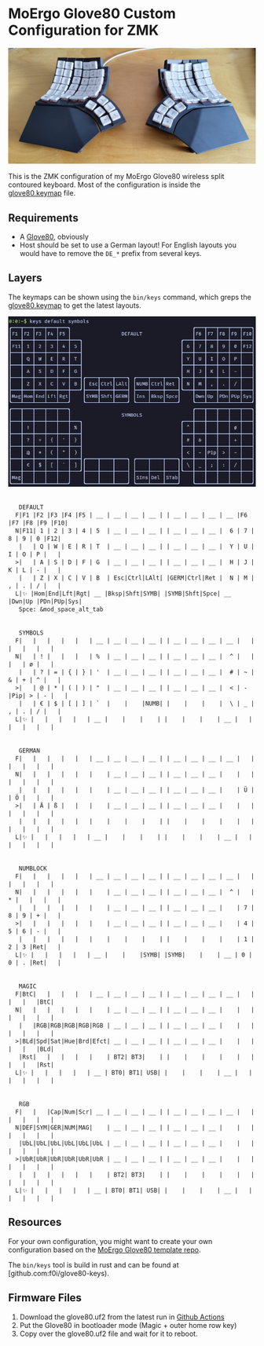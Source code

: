 # MoErgo Glove80 Custom Configuration for ZMK

![Glove80](glove80.jpg)

This is the ZMK configuration of my MoErgo Glove80 wireless split contoured keyboard.
Most of the configuration is inside the [glove80.keymap](config/glove80.keymap) file.

## Requirements

- A [Glove80](https://www.moergo.com/collections/glove80-keyboards), obviously
- Host should be set to use a German layout! For English layouts you would have to remove the `DE_*` prefix from several keys.

## Layers

The keymaps can be shown using the `bin/keys` command, which greps the [glove80.keymap](config/glove80.keymap) to get the latest layouts.

![demo](demo.png)

```text

   DEFAULT
  F|F1 |F2 |F3 |F4 |F5 | __ | __ | __ | __ | | __ | __ | __ | __ |F6 |F7 |F8 |F9 |F10|
  N|F11| 1 | 2 | 3 | 4 | 5  | __ | __ | __ | | __ | __ | __ |  6 | 7 | 8 | 9 | 0 |F12|
   |   | Q | W | E | R | T  | __ | __ | __ | | __ | __ | __ |  Y | U | I | O | P |   |
  >|   | A | S | D | F | G  | __ | __ | __ | | __ | __ | __ |  H | J | K | L | - |   |
   |   | Z | X | C | V | B  | Esc|Ctrl|LAlt| |GERM|Ctrl|Ret |  N | M | , | . | / |   |
  L|✨ |Hom|End|Lft|Rgt| __ |Bksp|Shft|SYMB| |SYMB|Shft|Spce| __ |Dwn|Up |PDn|PUp|Sys|
   Spce: &mod_space_alt_tab


   SYMBOLS
  F|   |   |   |   |   | __ | __ | __ | __ | | __ | __ | __ | __ |   |   |   |   |   |
  N|   | ! |   |   |   | %  | __ | __ | __ | | __ | __ | __ |  ^ |   |   |   | ø |   |
   |   | ? | = | { | } | '  | __ | __ | __ | | __ | __ | __ |  # | ~ | & | + | ^ |   |
  >|   | @ | * | ( | ) | "  | __ | __ | __ | | __ | __ | __ |  < | - |Pip| > | - |   |
   |   | € | $ | [ | ] | `  |    |    |NUMB| |    |    |    |  \ | _ | , | . | / |   |
  L|✨ |   |   |   |   | __ |    |    |    | |    |    |    | __ |   |   |   |   |   |


   GERMAN
  F|   |   |   |   |   | __ | __ | __ | __ | | __ | __ | __ | __ |   |   |   |   |   |
  N|   |   |   |   |   |    | __ | __ | __ | | __ | __ | __ |    |   |   |   |   |   |
   |   |   |   |   |   |    | __ | __ | __ | | __ | __ | __ |    | Ü |   | Ö |   |   |
  >|   | Ä | ß |   |   |    | __ | __ | __ | | __ | __ | __ |    |   |   |   |   |   |
   |   |   |   |   |   |    |    |    |    | |    |    |    |    |   |   |   |   |   |
  L|✨ |   |   |   |   | __ |    |    |    | |    |    |    | __ |   |   |   |   |   |


   NUMBLOCK
  F|   |   |   |   |   | __ | __ | __ | __ | | __ | __ | __ | __ |   |   |   |   |   |
  N|   |   |   |   |   |    | __ | __ | __ | | __ | __ | __ |  ^ |   | * |   |   |   |
   |   |   |   |   |   |    | __ | __ | __ | | __ | __ | __ |    | 7 | 8 | 9 | + |   |
  >|   |   |   |   |   |    | __ | __ | __ | | __ | __ | __ |    | 4 | 5 | 6 | - |   |
   |   |   |   |   |   |    |    |    |    | |    |    |    |    | 1 | 2 | 3 |Ret|   |
  L|✨ |   |   |   |   | __ |    |    |SYMB| |SYMB|    |    | __ | 0 | 0 | . |Ret|   |


   MAGIC
  F|BtC|   |   |   |   | __ | __ | __ | __ | | __ | __ | __ | __ |   |   |   |   |BtC|
  N|   |   |   |   |   |    | __ | __ | __ | | __ | __ | __ |    |   |   |   |   |   |
   |   |RGB|RGB|RGB|RGB|RGB | __ | __ | __ | | __ | __ | __ |    |   |   |   |   |   |
  >|BLd|Spd|Sat|Hue|Brd|Efct| __ | __ | __ | | __ | __ | __ |    |   |   |   |   |BLd|
   |Rst|   |   |   |   |    | BT2| BT3|    | |    |    |    |    |   |   |   |   |Rst|
  L|✨ |   |   |   |   | __ | BT0| BT1| USB| |    |    |    | __ |   |   |   |   |   |


   RGB
  F|   |   |Cap|Num|Scr| __ | __ | __ | __ | | __ | __ | __ | __ |   |   |   |   |   |
  N|DEF|SYM|GER|NUM|MAG|    | __ | __ | __ | | __ | __ | __ |    |   |   |   |   |   |
   |UbL|UbL|UbL|UbL|UbL|UbL | __ | __ | __ | | __ | __ | __ |    |   |   |   |   |   |
  >|UbR|UbR|UbR|UbR|UbR|UbR | __ | __ | __ | | __ | __ | __ |    |   |   |   |   |   |
   |   |   |   |   |   |    | BT2| BT3|    | |    |    |    |    |   |   |   |   |   |
  L|✨ |   |   |   |   | __ | BT0| BT1| USB| |    |    |    | __ |   |   |   |   |   |

```

## Resources

For your own configuration, you might want to create your own configuration based on
the [MoErgo Glove80 template repo](https://github.com/moergo-sc/glove80-zmk-config).

The `bin/keys` tool is build in rust and can be found at [github.com:f0i/glove80-keys).

## Firmware Files

1. Download the glove80.uf2 from the latest run in [Github Actions](https://github.com/f0i/glove80/actions)
2. Put the Glove80 in bootloader mode (Magic + outer home row key)
3. Copy over the glove80.uf2 file and wait for it to reboot.

